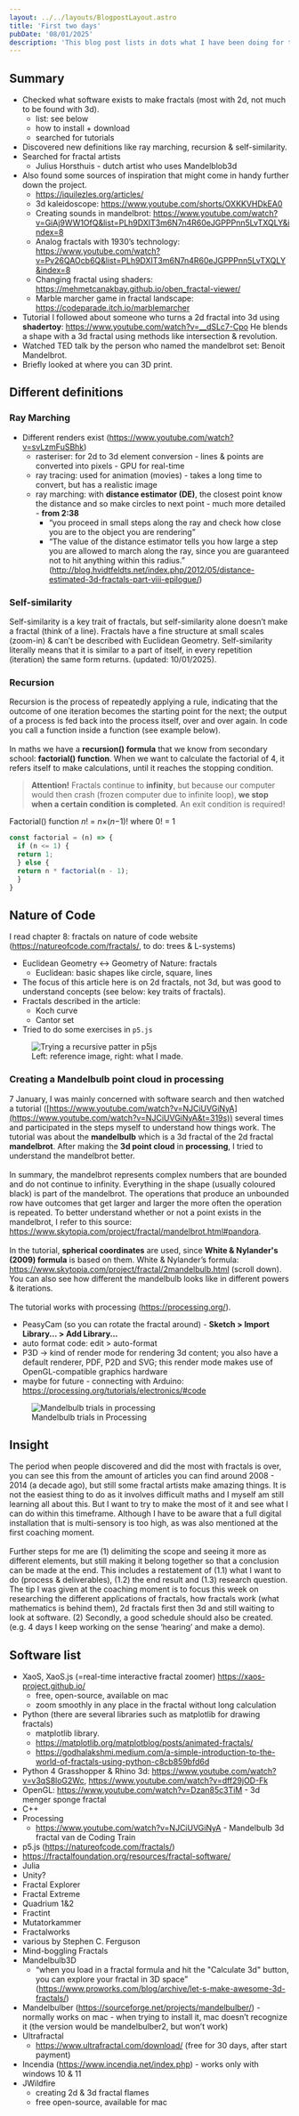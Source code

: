 ```yaml
---
layout: ../../layouts/BlogpostLayout.astro
title: 'First two days'
pubDate: '08/01/2025'
description: 'This blog post lists in dots what I have been doing for the past two days. Furthermore, I go a little deeper into some of the things I found.'
---
```

## Summary
- Checked what software exists to make fractals (most with 2d, not much to be found with 3d).
  - list: see below
  - how to install + download
  - searched for tutorials
- Discovered new definitions like ray marching, recursion & self-similarity.
- Searched for fractal artists
  - Julius Horsthuis - dutch artist who uses Mandelblob3d
- Also found some sources of inspiration that might come in handy further down the project.
  - https://iquilezles.org/articles/
  - 3d kaleidoscope: https://www.youtube.com/shorts/OXKKVHDkEA0
  - Creating sounds in mandelbrot: https://www.youtube.com/watch?v=GiAj9WW1OfQ&list=PLh9DXIT3m6N7n4R60eJGPPPnn5LvTXQLY&index=8
  - Analog fractals with 1930’s technology: https://www.youtube.com/watch?v=Pv26QAOcb6Q&list=PLh9DXIT3m6N7n4R60eJGPPPnn5LvTXQLY&index=8
  - Changing fractal using shaders: https://mehmetcanakbay.github.io/oben_fractal-viewer/
  - Marble marcher game in fractal landscape: https://codeparade.itch.io/marblemarcher
- Tutorial I followed about someone who turns a 2d fractal into 3d using **shadertoy**: https://www.youtube.com/watch?v=__dSLc7-Cpo
He blends a shape with a 3d fractal using methods like intersection & revolution.
- Watched TED talk by the person who named the mandelbrot set: Benoit Mandelbrot.
- Briefly looked at where you can 3D print.
## Different definitions
### Ray Marching
- Different renders exist (https://www.youtube.com/watch?v=svLzmFuSBhk)
  - rasteriser: for 2d to 3d element conversion - lines & points are converted into pixels - GPU for real-time
  - ray tracing: used for animation (movies) - takes a long time to convert, but has a realistic image
  - ray marching: with **distance estimator (DE)**, the closest point know the distance and so make circles to next point - much more detailed - **from 2:38**
      - “you proceed in small steps along the ray and check how close you are to the object you are rendering”
      - “The value of the distance estimator tells you how large a step you are allowed to march along the ray, since you are guaranteed not to hit anything within this radius.”
      (http://blog.hvidtfeldts.net/index.php/2012/05/distance-estimated-3d-fractals-part-viii-epilogue/)
### Self-similarity
Self-similarity is a key trait of fractals, but self-similarity alone doesn’t make a fractal (think of a line). Fractals have a fine structure at small scales (zoom-in) & can’t be described with Euclidean Geometry. Self-similarity literally means that it is similar to a part of itself, in every repetition (iteration) the same form returns. (updated: 10/01/2025).
### Recursion
Recursion is the process of repeatedly applying a rule, indicating that the outcome of one iteration becomes the starting point for the next; the output of a process is fed back into the process itself, over and over again. In code you call a function inside a function (see example below).
\
\
In maths we have a **recursion() formula** that we know from secondary school: **factorial() function**. When we want to calculate the factorial of 4, it refers itself to make calculations, until it reaches the stopping condition.
> **Attention!** Fractals continue to **infinity**, but because our computer would then crash (frozen computer due to infinite loop), **we stop when a certain condition is completed**. An exit condition is required!
>
Factorial() function
*n*! = *n*×(*n*−1)! where 0! = 1
```js
const factorial = (n) => {
  if (n <= 1) {
  return 1;  
  } else {
  return n * factorial(n - 1);
  }
}
```
## Nature of Code
I read chapter 8: fractals on nature of code website (https://natureofcode.com/fractals/, to do: trees & L-systems)
- Euclidean Geometry ↔ Geometry of Nature: fractals
  - Euclidean: basic shapes like circle, square, lines
- The focus of this article here is on 2d fractals, not 3d, but was good to understand concepts (see below: key traits of fractals).
- Fractals described in the article:
  - Koch curve
  - Cantor set
- Tried to do some exercises in `p5.js`
<figure>
  <img src="/recursion.webp" alt="Trying a recursive patter in p5js" title="recursive pattern">
  <figcaption>Left: reference image, right: what I made.</figcaption>
</figure>

### Creating a Mandelbulb point cloud in processing
7 January, I was mainly concerned with software search and then watched a tutorial ([https://www.youtube.com/watch?v=NJCiUVGiNyA](https://www.youtube.com/watch?v=NJCiUVGiNyA&t=319s)) several times and participated in the steps myself to understand how things work.
The tutorial was about the **mandelbulb** which is a 3d fractal of the 2d fractal **mandelbrot**. After making the **3d point cloud** in **processing**, I tried to understand the mandelbrot better.
\
\
In summary, the mandelbrot represents complex numbers that are bounded and do not continue to infinity. Everything in the shape (usually coloured black) is part of the mandelbrot. The operations that produce an unbounded row have outcomes that get larger and larger the more often the operation is repeated. To better understand whether or not a point exists in the mandelbrot, I refer to this source: https://www.skytopia.com/project/fractal/mandelbrot.html#pandora.
\
\
In the tutorial, **spherical coordinates** are used, since **White & Nylander's (2009) formula** is based on them.
White & Nylander’s formula: https://www.skytopia.com/project/fractal/2mandelbulb.html (scroll down). You can also see how different the mandelbulb looks like in different powers & iterations.
\
\
The tutorial works with processing (https://processing.org/).
- PeasyCam (so you can rotate the fractal around) - **Sketch > Import Library... > Add Library...**
- auto format code: edit > auto-format
- P3D → kind of render mode for rendering 3d content; you also have a default renderer, PDF, P2D and SVG; this render mode makes use of OpenGL-compatible graphics hardware
- maybe for future - connecting with Arduino: https://processing.org/tutorials/electronics/#code
<figure>
  <img src="/mandelbulb_tutorial.webp" alt="Mandelbulb trials in processing" title="Mandelbulb trials">
  <figcaption>Mandelbulb trials in Processing</figcaption>
</figure>

## Insight
The period when people discovered and did the most with fractals is over, you can see this from the amount of articles you can find around 2008 - 2014 (a decade ago), but still some fractal artists make amazing things. It is not the easiest thing to do as it involves difficult maths and I myself am still learning all about this. But I want to try to make the most of it and see what I can do within this timeframe. Although I have to be aware that a full digital installation that is multi-sensory is too high, as was also mentioned at the first coaching moment. 
\
\
Further steps for me are (1) delimiting the scope and seeing it more as different elements, but still making it belong together so that a conclusion can be made at the end. This includes a restatement of (1.1) what I want to do (process & deliverables), (1.2) the end result and (1.3) research question. The tip I was given at the coaching moment is to focus this week on researching the different applications of fractals, how fractals work (what mathematics is behind them), 2d fractals first then 3d and still waiting to look at software. (2) Secondly, a good schedule should also be created. (e.g. 4 days I keep working on the sense ‘hearing’ and make a demo).
## Software list
- XaoS, XaoS.js (=real-time interactive fractal zoomer) https://xaos-project.github.io/
    - free, open-source, available on mac
    - zoom smoothly in any place in the fractal without long calculation
- Python (there are several libraries such as matplotlib for drawing fractals)
    - matplotlib library.
    - https://matplotlib.org/matplotblog/posts/animated-fractals/
    - https://godhalakshmi.medium.com/a-simple-introduction-to-the-world-of-fractals-using-python-c8cb859bfd6d
- Python 4 Grasshopper & Rhino 3d: https://www.youtube.com/watch?v=v3qS8loG2Wc, https://www.youtube.com/watch?v=dff29jOD-Fk
- OpenGL: https://www.youtube.com/watch?v=Dzan85c3TiM - 3d menger sponge fractal
- C++
- Processing
    - https://www.youtube.com/watch?v=NJCiUVGiNyA - Mandelbulb 3d fractal van de Coding Train
- p5.js (https://natureofcode.com/fractals/)
- https://fractalfoundation.org/resources/fractal-software/
- Julia
- Unity?
- Fractal Explorer
- Fractal Extreme
- Quadrium 1&2
- Fractint
- Mutatorkammer
- Fractalworks
- various by Stephen C. Ferguson
- Mind-boggling Fractals
- Mandelbulb3D
    - “when you load in a fractal formula and hit the "Calculate 3d" button, you can explore your fractal in 3D space” (https://www.proworks.com/blog/archive/let-s-make-awesome-3d-fractals/)
- Mandelbulber (https://sourceforge.net/projects/mandelbulber/) - normally works on mac - when trying to install it, mac doesn’t recognize it (the version would be mandelbulber2, but won’t work)
- Ultrafractal
    - https://www.ultrafractal.com/download/ (free for 30 days, after start payment)
- Incendia (https://www.incendia.net/index.php) - works only with windows 10 & 11
- JWildfire
    - creating 2d & 3d fractal flames
    - free open-source, available for mac